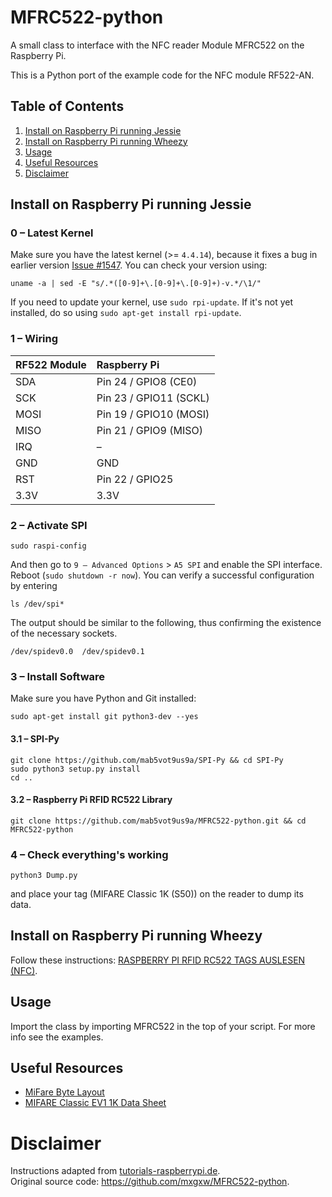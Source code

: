 MFRC522-python
==============
A small class to interface with the NFC reader Module MFRC522 on the Raspberry Pi.

This is a Python port of the example code for the NFC module RF522-AN.

## Table of Contents
1. [Install on Raspberry Pi running Jessie](#install-on-raspberry-pi-running-jessie-)
2. [Install on Raspberry Pi running Wheezy](#install-on-raspberry-pi-running-wheezy-)
3. [Usage](#usage)
4. [Useful Resources](#useful-resources)
5. [Disclaimer](#disclaimer)

## Install on Raspberry Pi running **Jessie**
### 0 – Latest Kernel
Make sure you have the latest kernel (>= ```4.4.14```), because it fixes a bug in earlier version [Issue #1547](https://github.com/raspberrypi/linux/issues/1547#issuecomment-230170202).
You can check your version using:
```
uname -a | sed -E "s/.*([0-9]+\.[0-9]+\.[0-9]+)-v.*/\1/"
```

If you need to update your kernel, use ```sudo rpi-update```. If it's not yet installed, do so using ```sudo apt-get install rpi-update```.

### 1 – Wiring
| RF522 Module | Raspberry Pi          |
| :----------- | :-------------------- |
| SDA          | Pin 24 / GPIO8 (CE0)  |
| SCK          | Pin 23 / GPIO11 (SCKL)|
| MOSI         | Pin 19 / GPIO10 (MOSI)|
| MISO         | Pin 21 / GPIO9 (MISO) |
| IRQ          | –                     |
| GND          | GND                   |
| RST          | Pin 22 / GPIO25       |
| 3.3V         | 3.3V                  |

### 2 – Activate SPI
```
sudo raspi-config
```
And then go to ```9 – Advanced Options``` > ```A5 SPI``` and enable the SPI interface.
Reboot (```sudo shutdown -r now```).
You can verify a successful configuration by entering
```
ls /dev/spi*
```
The output should be similar to the following, thus confirming the existence of the necessary sockets.
```
/dev/spidev0.0  /dev/spidev0.1
```

### 3 – Install Software
Make sure you have Python and Git installed:
```
sudo apt-get install git python3-dev --yes
```
#### 3.1 – SPI-Py
```
git clone https://github.com/mab5vot9us9a/SPI-Py && cd SPI-Py
sudo python3 setup.py install
cd ..
```

#### 3.2 – Raspberry Pi RFID RC522 Library
```
git clone https://github.com/mab5vot9us9a/MFRC522-python.git && cd MFRC522-python
```

### 4 – Check everything's working
```
python3 Dump.py
```
and place your tag (MIFARE Classic 1K (S50)) on the reader to dump its data.

## Install on Raspberry Pi running  **Wheezy**
Follow these instructions: [RASPBERRY PI RFID RC522 TAGS AUSLESEN (NFC)](http://tutorials-raspberrypi.de/raspberry-pi-rfid-rc522-tueroeffner-nfc/).


## Usage
Import the class by importing MFRC522 in the top of your script. For more info see the examples.

## Useful Resources
- [MiFare Byte Layout](https://en.wikipedia.org/wiki/File:MiFare_Byte_Layout.png#file)
- [MIFARE Classic EV1 1K Data Sheet](http://cache.nxp.com/documents/data_sheet/MF1S50YYX_V1.pdf)

# Disclaimer
Instructions adapted from [tutorials-raspberrypi.de](http://tutorials-raspberrypi.de/).  
Original source code: https://github.com/mxgxw/MFRC522-python.

